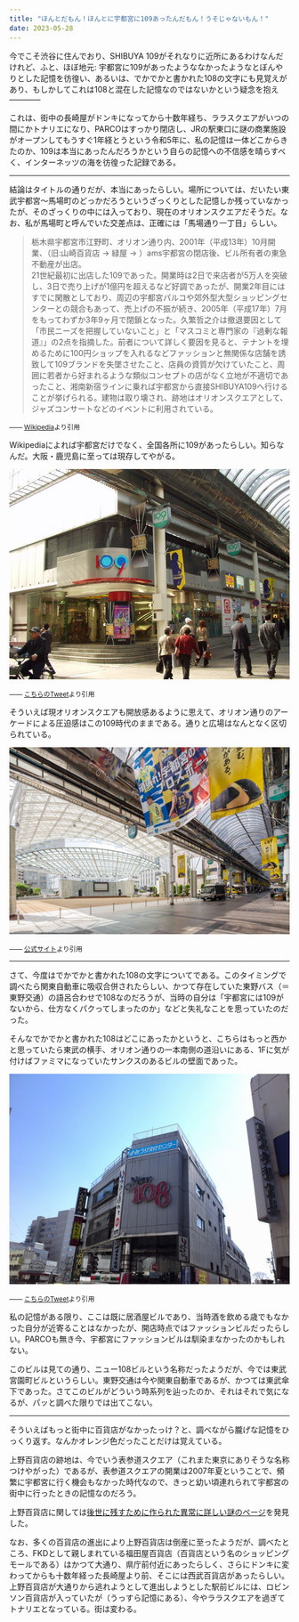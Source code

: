 ```yaml
---
title: "ほんとだもん！ほんとに宇都宮に109あったんだもん！うそじゃないもん！"
date: 2023-05-28
---
```


今でこそ渋谷に住んでおり、SHIBUYA 109がそれなりに近所にあるわけなんだけれど、ふと、ほぼ地元: 宇都宮に109があったようななかったようなとぼんやりとした記憶を彷徨い、あるいは、でかでかと書かれた108の文字にも見覚えがあり、もしかしてこれは108と混在した記憶なのではないかという疑念を抱え————  

これは、街中の長崎屋がドンキになってから十数年経ち、ララスクエアがいつの間にかトナリエになり、PARCOはすっかり閉店し、JRの駅東口に謎の商業施設がオープンしてもうすぐ1年経とうという令和5年に、私の記憶は一体どこからきたのか、109は本当にあったんだろうかという自らの記憶への不信感を晴らすべく、インターネッツの海を彷徨った記録である。  

---

結論はタイトルの通りだが、本当にあったらしい。場所については、だいたい東武宇都宮〜馬場町のどっかだろうというざっくりとした記憶しか残っていなかったが、そのざっくりの中には入っており、現在のオリオンスクエアだそうだ。なお、私が馬場町と呼んでいた交差点は、正確には「馬場通り一丁目」らしい。  

>栃木県宇都宮市江野町、オリオン通り内、2001年（平成13年）10月開業、（旧:山崎百貨店 → 緑屋 → ）ams宇都宮の閉店後、ビル所有者の東急不動産が出店。  
>21世紀最初に出店した109であった。開業時は2日で来店者が5万人を突破し、3日で売り上げが1億円を超えるなど好調であったが、開業2年目にはすでに閑散としており、周辺の宇都宮パルコや郊外型大型ショッピングセンターとの競合もあって、売上げの不振が続き、2005年（平成17年）7月をもってわずか3年9ヶ月で閉鎖となった。久繁哲之介は撤退要因として「市民ニーズを把握していないこと」と「マスコミと専門家の『過剰な報道』」の2点を指摘した。前者について詳しく要因を見ると、テナントを埋めるために100円ショップを入れるなどファッションと無関係な店舗を誘致して109ブランドを失墜させたこと、店員の資質が欠けていたこと、周囲に若者から好まれるような類似コンセプトの店がなく立地が不適切であったこと、湘南新宿ラインに乗れば宇都宮から直接SHIBUYA109へ行けることが挙げられる。建物は取り壊され、跡地はオリオンスクエアとして、ジャズコンサートなどのイベントに利用されている。

<small>—— <a href="https://ja.wikipedia.org/wiki/109_%28%E5%95%86%E6%A5%AD%E6%96%BD%E8%A8%AD%29" target="_blank">Wikipedia</a>より引用</small>

Wikipediaによれば宇都宮だけでなく、全国各所に109があったらしい。知らなんだ。大阪・鹿児島に至っては現存してやがる。  

![109](109.jpg)  

<small>—— <a href="https://twitter.com/tamagazou/status/1200775649268387841" target="_blank" style="width: 100%;">こちらのTweet</a>より引用</small>  

そういえば現オリオンスクエアも開放感あるように思えて、オリオン通りのアーケードによる圧迫感はこの109時代のままである。通りと広場はなんとなく区切られている。  

![orisqu](orisqu.jpg)  

<small>—— <a href="https://orion-square.com/" target="_blank" style="width: 100%;">公式サイト</a>より引用</small>  

---

さて、今度はでかでかと書かれた108の文字についてである。このタイミングで調べたら関東自動車に吸収合併されたらしい、かつて存在していた東野バス（＝東野交通）の語呂合わせで108なのだろうが、当時の自分は「宇都宮には109がないから、仕方なくパクってしまったのか」などと失礼なことを思っていたのだった。  

そんなでかでかと書かれた108はどこにあったかというと、こちらはもっと西かと思っていたら東武の横手、オリオン通りの一本南側の道沿いにある、1Fに気が付けばファミマになっていたサンクスのあるビルの壁面であった。

![108](108.jpeg)  

<small>—— <a href="https://twitter.com/kingsuguru96/status/1328700487441424385" target="_blank" style="width: 100%;">こちらのTweet</a>より引用</small>  

私の記憶がある限り、ここは既に居酒屋ビルであり、当時酒を飲める歳でもなかった自分が近寄ることはなかったが、開店時点ではファッションビルだったらしい。PARCOも無き今、宇都宮にファッションビルは馴染まなかったのかもしれない。  

このビルは見ての通り、ニュー108ビルという名称だったようだが、今では東武宮園町ビルというらしい。東野交通は今や関東自動車であるが、かつては東武傘下であった。さてこのビルがどういう時系列を辿ったのか、それはそれで気になるが、パッと調べた限りでは出てこない。  

---

そういえばもっと街中に百貨店がなかったっけ？と、調べながら朧げな記憶をひっくり返す。なんかオレンジ色だったことだけは覚えている。  

上野百貨店の跡地は、今でいう表参道スクエア（これまた東京にありそうな名称つけやがった）であるが、表参道スクエアの開業は2007年夏ということで、頻繁に宇都宮に行く機会もなかった時代なので、きっと幼い頃連れられて宇都宮の街中に行ったときの記憶なのだろう。

上野百貨店に関しては[後世に残すために作られた異常に詳しい謎のページ](http://www.1530radio.com/miya/ueno_dept/index.html)を発見した。  

なお、多くの百貨店の進出により上野百貨店は倒産に至ったようだが、調べたところ、FKDとして親しまれている福田屋百貨店（百貨店という名のショッピングモールである）はかつて大通り、県庁前付近にあったらしく、さらにドンキに変わってからも十数年経った長崎屋より前、そこには西武百貨店があったらしい。上野百貨店が大通りから逃れようとして進出しようとした駅前ビルには、ロビンソン百貨店が入っていたが（うっすら記憶にある）、今やララスクエアを過ぎてトナリエとなっている。街は変わる。  